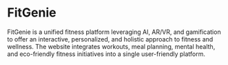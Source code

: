 # FitGenie
FitGenie is a unified fitness platform leveraging AI, AR/VR, and  gamification to offer an interactive, personalized, and holistic  approach to fitness and wellness. The website integrates workouts,  meal planning, mental health, and eco-friendly fitness initiatives into  a single user-friendly platform.
